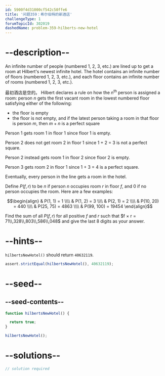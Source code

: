 ```yaml
---
id: 5900f4d31000cf542c50ffe6
title: '问题359：希尔伯特的新酒店'
challengeType: 1
forumTopicId: 302019
dashedName: problem-359-hilberts-new-hotel
---
```


# --description--

An infinite number of people (numbered 1, 2, 3, etc.) are lined up to get a room at Hilbert's newest infinite hotel. The hotel contains an infinite number of floors (numbered 1, 2, 3, etc.), and each floor contains an infinite number of rooms (numbered 1, 2, 3, etc.).

最初酒店是空的。 Hilbert declares a rule on how the $n^{\text{th}}$ person is assigned a room: person $n$ gets the first vacant room in the lowest numbered floor satisfying either of the following:

- the floor is empty
- the floor is not empty, and if the latest person taking a room in that floor is person $m$, then $m + n$ is a perfect square

Person 1 gets room 1 in floor 1 since floor 1 is empty.

Person 2 does not get room 2 in floor 1 since 1 + 2 = 3 is not a perfect square.

Person 2 instead gets room 1 in floor 2 since floor 2 is empty.

Person 3 gets room 2 in floor 1 since 1 + 3 = 4 is a perfect square.

Eventually, every person in the line gets a room in the hotel.

Define $P(f, r)$ to be $n$ if person $n$ occupies room $r$ in floor $f$, and 0 if no person occupies the room. Here are a few examples:

$$\begin{align}   & P(1, 1) = 1 \\\\
  & P(1, 2) = 3 \\\\   & P(2, 1) = 2 \\\\
  & P(10, 20) = 440 \\\\   & P(25, 75) = 4863 \\\\
  & P(99, 100) = 19454 \end{align}$$

Find the sum of all $P(f, r)$ for all positive $f$ and $r$ such that $f × r = 71\\,328\\,803\\,586\\,048$ and give the last 8 digits as your answer.

# --hints--

`hilbertsNewHotel()` should return `40632119`.

```js
assert.strictEqual(hilbertsNewHotel(), 40632119);
```

# --seed--

## --seed-contents--

```js
function hilbertsNewHotel() {

  return true;
}

hilbertsNewHotel();
```

# --solutions--

```js
// solution required
```
